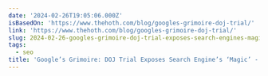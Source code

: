 ```yaml
---
date: '2024-02-26T19:05:06.000Z'
isBasedOn: 'https://www.thehoth.com/blog/googles-grimoire-doj-trial/'
link: 'https://www.thehoth.com/blog/googles-grimoire-doj-trial/'
slug: 2024-02-26-googles-grimoire-doj-trial-exposes-search-engines-magic-the-hoth
tags:
  - seo
title: 'Google’s Grimoire: DOJ Trial Exposes Search Engine’s ‘Magic’ - The HOTH'
---
```


